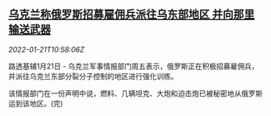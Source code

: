 <!--1642762862000-->
[乌克兰称俄罗斯招募雇佣兵派往乌东部地区 并向那里输送武器](https://cn.reuters.com/article/ukraine-russia-mercenaries-weapon-0121-idCNKBS2JV0XQ)
------

<div><i>2022-01-21T10:58:06Z</i></div><p>路透基辅1月21日 - 乌克兰军事情报部门周五表示，俄罗斯正在积极招募雇佣兵，并派往乌克兰东部分裂分子控制的地区进行强化训练。</p><p>该情报部门在一份声明中说，燃料、几辆坦克、大炮和迫击炮已被秘密地从俄罗斯运到该地区。(完)</p>

